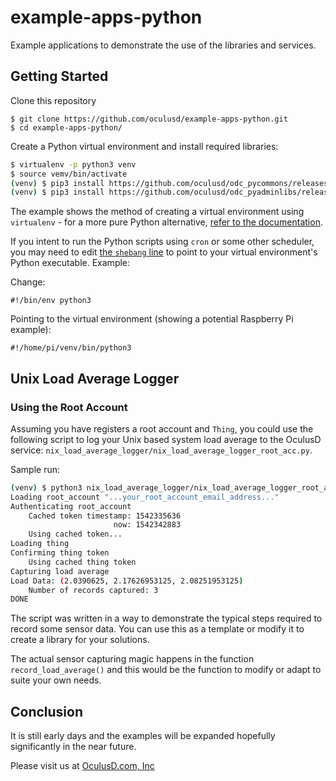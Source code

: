 # example-apps-python
Example applications to demonstrate the use of the libraries and services.

## Getting Started

Clone this repository

```vash
$ git clone https://github.com/oculusd/example-apps-python.git
$ cd example-apps-python/
```

Create a Python virtual environment and install required libraries:

```bash
$ virtualenv -p python3 venv
$ source vemv/bin/activate
(venv) $ pip3 install https://github.com/oculusd/odc_pycommons/releases/download/release-0.0.2/odc_pycommons-0.0.2.tar.gz
(venv) $ pip3 install https://github.com/oculusd/odc_pyadminlibs/releases/download/r0.0.3/odc_pyadminlibs-0.0.3.tar.gz
```

The example shows the method of creating a virtual environment using `virtualenv` - for a more pure Python 
alternative, [refer to the documentation](https://docs.python.org/3.6/tutorial/venv.html).

If you intent to run the Python scripts using `cron` or some other scheduler, you may need to 
edit [the `shebang` line](https://en.wikipedia.org/wiki/Shebang_(Unix)) to point to your virtual environment's Python executable. Example:

Change:

```
#!/bin/env python3
```

Pointing to the virtual environment (showing a potential Raspberry Pi example):

```
#!/home/pi/venv/bin/python3
```

## Unix Load Average Logger

### Using the Root Account

Assuming you have registers a root account and `Thing`, you could use the following script to log your Unix based system 
load average to the OculusD service: `nix_load_average_logger/nix_load_average_logger_root_acc.py`.

Sample run:

```bash
(venv) $ python3 nix_load_average_logger/nix_load_average_logger_root_acc.py -e ...your_root_account_email_address... -t ...your_thing_id...
Loading root_account "...your_root_account_email_address..."
Authenticating root_account
    Cached token timestamp: 1542335636
                       now: 1542342883
    Using cached token...
Loading thing
Confirming thing token
    Using cached thing token
Capturing load average
Load Data: (2.0390625, 2.17626953125, 2.08251953125)
    Number of records captured: 3
DONE
```

The script was written in a way to demonstrate the typical steps required to record some sensor data. You can use this 
as a template or modify it to create a library for your solutions.

The actual sensor capturing magic happens in the function `record_load_average()` and this would be the function to 
modify or adapt to suite your own needs.

## Conclusion

It is still early days and the examples will be expanded hopefully significantly in the near future.

Please visit us at [OculusD.com, Inc](https://www.oculusd.com/)
